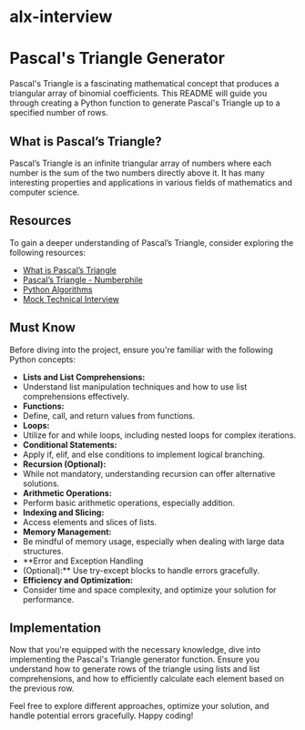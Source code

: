# alx-interview
# Pascal's Triangle Generator

Pascal's Triangle is a fascinating mathematical concept that produces a triangular array of binomial coefficients. This README will guide you through creating a Python function to generate Pascal's Triangle up to a specified number of rows.

## What is Pascal’s Triangle?

Pascal’s Triangle is an infinite triangular array of numbers where each number is the sum of the two numbers directly above it. It has many interesting properties and applications in various fields of mathematics and computer science.

## Resources

To gain a deeper understanding of Pascal’s Triangle, consider exploring the following resources:

- [What is Pascal’s Triangle](https://en.wikipedia.org/wiki/Pascal%27s_triangle)
- [Pascal’s Triangle - Numberphile](https://www.youtube.com/watch?v=XMriWTvPXHI)
- [Python Algorithms](https://www.python.org/about/apps/)
- [Mock Technical Interview](https://www.pramp.com/#/)

## Must Know

Before diving into the project, ensure you're familiar with the following Python concepts:

- **Lists and List Comprehensions:**
- Understand list manipulation techniques and how to use list comprehensions effectively.
- **Functions:**
-  Define, call, and return values from functions.
- **Loops:**
- Utilize for and while loops, including nested loops for complex iterations.
- **Conditional Statements:**
-  Apply if, elif, and else conditions to implement logical branching.
- **Recursion (Optional):**
-  While not mandatory, understanding recursion can offer alternative solutions.
- **Arithmetic Operations:**
-  Perform basic arithmetic operations, especially addition.
- **Indexing and Slicing:**
-  Access elements and slices of lists.
- **Memory Management:**
-  Be mindful of memory usage, especially when dealing with large data structures.
- **Error and Exception Handling
-  (Optional):** Use try-except blocks to handle errors gracefully.
- **Efficiency and Optimization:**
- Consider time and space complexity, and optimize your solution for performance.

## Implementation

Now that you're equipped with the necessary knowledge, dive into implementing the Pascal's Triangle generator function. Ensure you understand how to generate rows of the triangle using lists and list comprehensions, and how to efficiently calculate each element based on the previous row.

Feel free to explore different approaches, optimize your solution, and handle potential errors gracefully. Happy coding!
